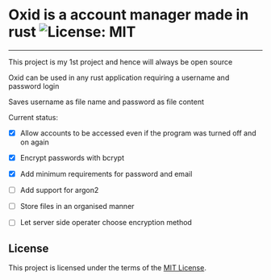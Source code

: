 # Oxid is a account manager made in rust ![License: MIT](https://img.shields.io/badge/License-MIT-green.svg)
---

This project is my 1st project and hence will always be open source

Oxid can be used in any rust application requiring a username and password login

Saves username as file name and password as file content

Current status:

- [x] Allow accounts to be accessed even if the program was turned off and on again
- [x] Encrypt passwords with bcrypt
- [x] Add minimum requirements for password and email


- [ ] Add support for argon2
- [ ] Store files in an organised manner
- [ ] Let server side operater choose encryption method

## License

This project is licensed under the terms of the [MIT License](LICENSE.md).
